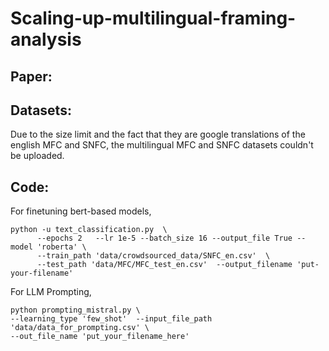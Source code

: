 # Scaling-up-multilingual-framing-analysis

## Paper:


## Datasets: 
Due to the size limit and the fact that they are google translations of the english MFC and SNFC, the multilingual MFC and SNFC datasets couldn't be uploaded.


## Code:
For finetuning bert-based models,

```
python -u text_classification.py  \
      --epochs 2   --lr 1e-5 --batch_size 16 --output_file True --model 'roberta' \
      --train_path 'data/crowdsourced_data/SNFC_en.csv'  \
      --test_path 'data/MFC/MFC_test_en.csv'  --output_filename 'put-your-filename'
```

For LLM Prompting,

```
python prompting_mistral.py \
--learning_type 'few_shot'  --input_file_path 'data/data_for_prompting.csv' \
--out_file_name 'put_your_filename_here'

```
